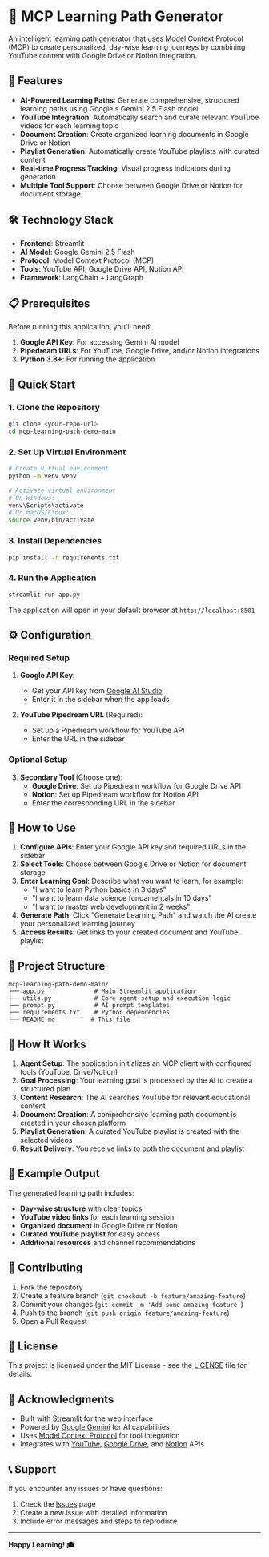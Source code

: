 # 🤖 MCP Learning Path Generator

An intelligent learning path generator that uses Model Context Protocol (MCP) to create personalized, day-wise learning journeys by combining YouTube content with Google Drive or Notion integration.

## 🚀 Features

- **AI-Powered Learning Paths**: Generate comprehensive, structured learning paths using Google's Gemini 2.5 Flash model
- **YouTube Integration**: Automatically search and curate relevant YouTube videos for each learning topic
- **Document Creation**: Create organized learning documents in Google Drive or Notion
- **Playlist Generation**: Automatically create YouTube playlists with curated content
- **Real-time Progress Tracking**: Visual progress indicators during generation
- **Multiple Tool Support**: Choose between Google Drive or Notion for document storage

## 🛠️ Technology Stack

- **Frontend**: Streamlit
- **AI Model**: Google Gemini 2.5 Flash
- **Protocol**: Model Context Protocol (MCP)
- **Tools**: YouTube API, Google Drive API, Notion API
- **Framework**: LangChain + LangGraph

## 📋 Prerequisites

Before running this application, you'll need:

1. **Google API Key**: For accessing Gemini AI model
2. **Pipedream URLs**: For YouTube, Google Drive, and/or Notion integrations
3. **Python 3.8+**: For running the application

## 🚀 Quick Start

### 1. Clone the Repository

```bash
git clone <your-repo-url>
cd mcp-learning-path-demo-main
```

### 2. Set Up Virtual Environment

```bash
# Create virtual environment
python -m venv venv

# Activate virtual environment
# On Windows:
venv\Scripts\activate
# On macOS/Linux:
source venv/bin/activate
```

### 3. Install Dependencies

```bash
pip install -r requirements.txt
```

### 4. Run the Application

```bash
streamlit run app.py
```

The application will open in your default browser at `http://localhost:8501`

## ⚙️ Configuration

### Required Setup

1. **Google API Key**: 
   - Get your API key from [Google AI Studio](https://makersuite.google.com/app/apikey)
   - Enter it in the sidebar when the app loads

2. **YouTube Pipedream URL** (Required):
   - Set up a Pipedream workflow for YouTube API
   - Enter the URL in the sidebar

### Optional Setup

3. **Secondary Tool** (Choose one):
   - **Google Drive**: Set up Pipedream workflow for Google Drive API
   - **Notion**: Set up Pipedream workflow for Notion API
   - Enter the corresponding URL in the sidebar

## 📖 How to Use

1. **Configure APIs**: Enter your Google API key and required URLs in the sidebar
2. **Select Tools**: Choose between Google Drive or Notion for document storage
3. **Enter Learning Goal**: Describe what you want to learn, for example:
   - "I want to learn Python basics in 3 days"
   - "I want to learn data science fundamentals in 10 days"
   - "I want to master web development in 2 weeks"
4. **Generate Path**: Click "Generate Learning Path" and watch the AI create your personalized learning journey
5. **Access Results**: Get links to your created document and YouTube playlist

## 🔧 Project Structure

```
mcp-learning-path-demo-main/
├── app.py              # Main Streamlit application
├── utils.py            # Core agent setup and execution logic
├── prompt.py           # AI prompt templates
├── requirements.txt    # Python dependencies
└── README.md          # This file
```

## 🧠 How It Works

1. **Agent Setup**: The application initializes an MCP client with configured tools (YouTube, Drive/Notion)
2. **Goal Processing**: Your learning goal is processed by the AI to create a structured plan
3. **Content Research**: The AI searches YouTube for relevant educational content
4. **Document Creation**: A comprehensive learning path document is created in your chosen platform
5. **Playlist Generation**: A curated YouTube playlist is created with the selected videos
6. **Result Delivery**: You receive links to both the document and playlist

## 📝 Example Output

The generated learning path includes:
- **Day-wise structure** with clear topics
- **YouTube video links** for each learning session
- **Organized document** in Google Drive or Notion
- **Curated YouTube playlist** for easy access
- **Additional resources** and channel recommendations

## 🤝 Contributing

1. Fork the repository
2. Create a feature branch (`git checkout -b feature/amazing-feature`)
3. Commit your changes (`git commit -m 'Add some amazing feature'`)
4. Push to the branch (`git push origin feature/amazing-feature`)
5. Open a Pull Request

## 📄 License

This project is licensed under the MIT License - see the [LICENSE](LICENSE) file for details.

## 🙏 Acknowledgments

- Built with [Streamlit](https://streamlit.io/) for the web interface
- Powered by [Google Gemini](https://ai.google.dev/) for AI capabilities
- Uses [Model Context Protocol](https://modelcontextprotocol.io/) for tool integration
- Integrates with [YouTube](https://www.youtube.com/), [Google Drive](https://drive.google.com/), and [Notion](https://www.notion.so/) APIs

## 📞 Support

If you encounter any issues or have questions:
1. Check the [Issues](https://github.com/yourusername/your-repo/issues) page
2. Create a new issue with detailed information
3. Include error messages and steps to reproduce

---

**Happy Learning! 🎓**
